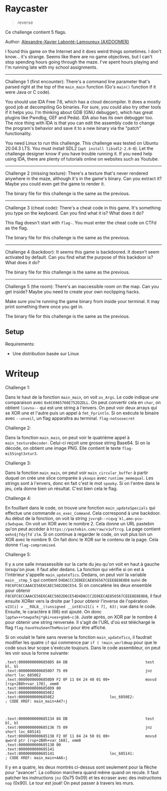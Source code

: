 # Raycaster

> reverse

Ce challenge contient 5 flags.

Author: [Alexandre-Xavier Labonté-Lamoureux (AXDOOMER)](https://github.com/axdoomer)

I found this game on the Internet and it does weird things sometimes. I don't know... it's strange. Seems like there are no game objectives, but I can't stop spending hours going through the maze. I've spent hours playing and I'm running late with my school assignments.

--------------

Challenge 1 (first encounter): There's a command line parameter that's parsed right at the top of the `main_main` function (Go's `main()` function if it were Java or C code). 

You should use IDA Free 7.6, which has a cloud decompiler. It does a mostly good job at decompiling Go binaries. For sure, you could also try other tools if it helps you. I'm thinking about GDB (GNU debugger), which has great plugins like Pwndbg, GEF and Peda). IDA also has its own debugger too. The nice thing with IDA is that you can edit the assembly code to change the program's behavior and save it to a new binary via the "patch" functionality.

You need Linux to run this challenge. This challenge was tested on Ubuntu 20.04.3 LTS. You must install SDL2 (`apt install libsdl2-2.0-0`). Let the challenge designer know if you have trouble running it. If you need help using IDA, there are plenty of tutorials online on websites such as Youtube.

--------------

Challenge 2 (missing texture): There's a texture that's never rendered anywhere in the maze, although it's in the game's binary. Can you extract it? Maybe you could even get the game to render it.

The binary file for this challenge is the same as the previous. 

--------------

Challenge 3 (cheat code): There's a cheat code in this game. It's something you type on the keyboard. Can you find what it is? What does it do?

This flag doesn't start with `flag-`. You must enter the cheat code on CTFd as the flag.

The binary file for this challenge is the same as the previous. 

--------------

Challenge 4 (backdoor): It seems this game is backdoored. It doesn't seem activated by default. Can you find what the purpose of this backdoor is? What does it do?

The binary file for this challenge is the same as the previous. 

--------------

Challenge 5 (the room): There's an inaccessible room on the map. Can you get inside? Maybe you need to create your own noclipping hacks. 

Make sure you're running the game binary from inside your terminal. It may print something there once you get in.

The binary file for this challenge is the same as the previous. 

## Setup

Requirements:
- Une distribution basée sur Linux

# Writeup

Challenge 1:

Dans le haut de la fonction `main_main`, on voit `os_Args`. Le code indique une comparaison avec `0x6C6965766E752D2DLL`. On peut convertir cela en `char`, on obtient `lievnu--` qui est une string à l'envers. On peut voir deux arrays qui se XOR une et l'autre puis un appel à `fmt_Fprintln`. Si on exécute le binaire avec `--unveil`, un flag apparaîtra au terminal. `flag-notsosecret`

Challenge 2:

Dans la fonction `main_main`, on peut voir le quatrième appel à `main_textureDecoder`. Celui-ci reçoit une grosse string Base64. Si on la décode, on obtient une image PNG. Elle contient le texte `flag-mi55ingt3xtur3`. 

Challenge 3:

Dans la fonction `main_main`, on peut voir `main_circular_buffer` à partir duquel on crée une slice comparée à `ykoops` avec `runtime_memequal`. Les strings sont à l'envers, donc en fait c'est le mot `spooky`. Si on l'entre dans le jeu, cela donne bien un résultat. C'est bien cela le flag. 

Challenge 4:

En fouillant dans le code, on trouve une fonction `main_updateSpecials` qui effectue une commande `os_exec_Command`. Cela correspond à une backdoor. Au début de la fonction, on voit la string ``jvvrq8--rcqvg`kl,amo-pcu-z3wdvpae``. On voit un XOR avec le nombre 2. Cela donne un URL pastebin qu'on peut accéder à `https://pastebin.com/raw/x1uftrcg`. La page contient ``oehn$jfdy{fd`zlm``. Si on continue à regarder le code, on voit plus loin un XOR avec le nombre 9. On fait donc le XOR sur le contenu de la page. Cela donne `flag-compromised`. 

Challenge 5:

Il y a une salle innassessible sur la carte du jeu qu'on voit en haut à gauche lorsqu'on joue. Il faut aller dedans. La fonction qui vérifie si on est à l'intérieur s'appelle `main_updateTics`. Dedans, on peut voir la variable `main__stmp_5` qui contient `D4DACCC2E0EECAE856567CEEE8E0E0D8` suivi de `F8C6FC6CCAAACE56E6CAEC56D2D6CE54`. Si on concatène les deux ensemble pour obtenir `F8C6FC6CCAAACE56E6CAEC56D2D6CE54D4DACCC2E0EECAE856567CEEE8E0E0D8`, il faut ensuite XORer vers la droite par 1 pour obtenir l'inverse de l'opération `v23[i] = __ROL8__((unsigned __int8)v21[i + 7], 63);` vue dans le code. Ensuite, le caractère `B` (66) est ajouté. On donc `lpptw>++tewpafmj*gki+ves+gUe6~c|B`. Juste après, on XOR par le nombre 4 pour obtenir une string renversée. Il s'agit de l'URL d'où est téléchargé le flag `flag-haveYouSeenTheMovie?` pour être affiché. 

Si on voulait le faire sans reverse la fonction `main_updateTics`, il faudrait modifier les quatre `if` qui commence par `if ( !main_worldmap` pour que le code sous leur scope s'exécute toujours. Dans le code assembleur, on peut les voir sous la forme suivante: 

```
.text:00000000006850D5 84 DB                                   test    bl, bl
.text:00000000006850D7 75 09                                   jnz     short loc_6850E2
.text:00000000006850D9 F2 0F 11 84 24 48 01 00+                movsd   [rsp+2B8h+var_170], xmm0
.text:00000000006850D9 00
.text:00000000006850E2
.text:00000000006850E2                         loc_6850E2:                             ; CODE XREF: main_main+A47↑j



.text:0000000000685134 84 DB                                   test    bl, bl
.text:0000000000685136 75 09                                   jnz     short loc_685141
.text:0000000000685138 F2 0F 11 84 24 50 01 00+                movsd   qword ptr [rsp+2B8h+var_168], xmm0
.text:0000000000685138 00
.text:0000000000685141
.text:0000000000685141                         loc_685141:                             ; CODE XREF: main_main+AA6↑j
```

Il y en a quatre, les deux montrés ci-dessus sont seulement pour la flèche pour "avancer". La collision marchera quand même quand on recule. Il faut patcher les instructions `jnz` (0x75 0x09) et les écraser avec des instructions `nop` (0x90). Le tour est joué! On peut passer à travers les murs.


